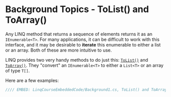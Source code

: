 # Background Topics - ToList() and ToArray()

Any LINQ method that returns a sequence of elements returns it as an `IEnumerable<T>`. For many applications, it can be difficult to work with this interface, and it may be desirable to **iterate** this enumerable to either a list or an array. Both of these are more intuitive to use.

LINQ provides two very handy methods to do just this: [`ToList()`](https://msdn.microsoft.com/en-us/library/bb342261%28v=vs.110%29.aspx) and [`ToArray()`](https://msdn.microsoft.com/en-us/library/bb298736%28v=vs.110%29.aspx). They "convert" an `IEnumerable<T>` to either a `List<T>` or an array of type `T[]`.

Here are a few examples:

```csharp
//// EMBED: LinqCourseEmbeddedCode/Background1.cs, ToList() and ToArray()
```
